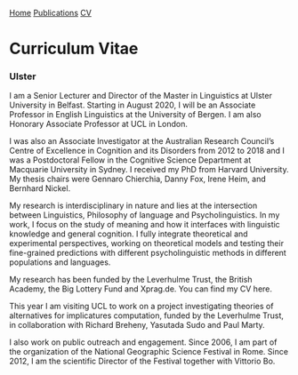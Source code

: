 <a href="https://jacoporomoli.github.io/Home/">Home</a>
<a href="https://jacoporomoli.github.io/Publications/">Publications</a>
<a href="https://jacoporomoli.github.io/CV/">CV</a>

# Curriculum Vitae
### Ulster

I am a Senior Lecturer and Director of the Master in Linguistics at Ulster University in Belfast. Starting in August 2020, I will be an Associate Professor in English Linguistics at the University of Bergen. I am also Honorary Associate Professor at UCL in London.

I was also an Associate Investigator at the Australian Research Council’s Centre of Excellence in Cognition and its Disorders from 2012 to 2018 and I was a Postdoctoral Fellow in the Cognitive Science Department at Macquarie University in Sydney. I received my PhD from Harvard University. My thesis chairs were Gennaro Chierchia, Danny Fox, Irene Heim, and Bernhard Nickel.

My research is interdisciplinary in nature and lies at the intersection between Linguistics, Philosophy of language and Psycholinguistics. In my work, I focus on the study of meaning and how it interfaces with linguistic knowledge and general cognition. I fully integrate theoretical and experimental perspectives, working on theoretical models and testing their fine-grained predictions with different psycholinguistic methods in different populations and languages.

My research has been funded by the  Leverhulme Trust, the British Academy, the Big Lottery Fund and Xprag.de.  You can find my CV here.

This year I am visiting UCL to work on a project investigating theories of alternatives for implicatures computation, funded by the Leverhulme Trust, in collaboration with Richard Breheny, Yasutada Sudo and Paul Marty.

I also work on public outreach and engagement. Since 2006, I am part of the organization of the National Geographic Science Festival in Rome. Since 2012, I am the scientific Director of the Festival together with Vittorio Bo.

